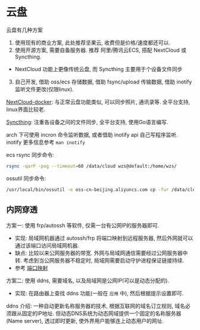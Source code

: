 # 云盘

云盘有几种方案
1. 使用现有的商业方案, 此处推荐坚果云, 收费但是价格/速度都还可以.
2. 使用开源方案, 需要自备服务器. 推荐 阿里/腾讯云ECS, 搭配 NextCloud 或 Syncthing.
  - NextCloud 功能上更像传统云盘, 而 Syncthing 主要用于个设备文件同步
3. 自己开发, 借助 oss/ecs 存储数据, 借助 fsync/upload 传输数据, 借助 inotify 监听文件更改(仅限linux).

[NextCloud-docker](https://github.com/nextcloud/docker): 与正常云盘功能类似, 可以同步照片, 通讯录等. 全平台支持, linux界面比较老.

[Syncthing](https://github.com/syncthing/syncthing): 注重各设备之间的文件同步, 全平台支持, 使用Go语言编写.

arch 下可使用 incron 命令监听数据, 或者借助 inotify api 自己写程序监听. inotify 更多信息参考 `man inotify`

ecs rsync 同步命令:
```Bash
rsync -qarP -pog --timeout=60 /data/cloud wzs@default:/home/wzs/
```

ossutil 同步命令:
```Bash
/usr/local/bin/ossutil -e oss-cn-beijing.aliyuncs.com cp -fur /data/cloud/ oss://cloud
```

## 内网穿透

方案一: 使用 frp/autossh 等软件, 仅需一台有公网IP的服务器即可.
- 实现: 局域网机器通过 autossh/frp 将端口映射到远程服务器, 然后外网就可以通过该端口访问局域网机器.
- 缺点: 比较以来公网服务器的带宽. 外网与局域网通信需要经过公网服务器中转. 考虑到当公网服务器不稳定时, 局域网需要启动守护进程保证链接持续.
- 参考 [端口映射](/doc/port-mapping.md)

方案二: 使用 ddns, 需要域名, 以及局域网是公网IP(可以是动态分配的).
- 实现: 在路由器上查找 ddns 功能(一般在 `应用` 中), 然后根据提示设置即可.

ddns 介绍: 一种自动更新名称服务器的技术, 根据互联网的域名订立规则, 域名必须跟从固定的IP地址. 但动态DNS系统为动态网域提供一个固定的名称服务器(Name server), 透过即时更新, 使外界用户能够连上动态用户的网址.

